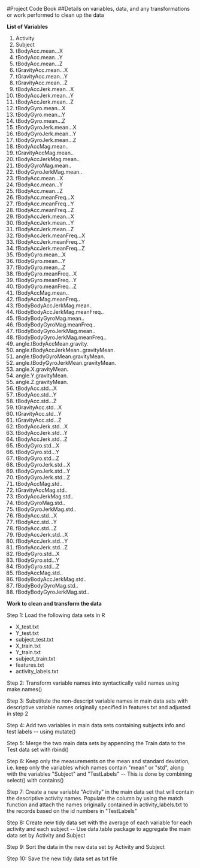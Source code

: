 #Project Code Book
##Details on variables, data, and any transformations or work performed to clean up the data


**List of Variables**

1.	Activity
2.	Subject
3.	tBodyAcc.mean...X
4.	tBodyAcc.mean...Y
5.	tBodyAcc.mean...Z
6.	tGravityAcc.mean...X
7.	tGravityAcc.mean...Y
8.	tGravityAcc.mean...Z
9.	tBodyAccJerk.mean...X
10.	tBodyAccJerk.mean...Y
11.	tBodyAccJerk.mean...Z
12.	tBodyGyro.mean...X
13.	tBodyGyro.mean...Y
14.	tBodyGyro.mean...Z
15.	tBodyGyroJerk.mean...X
16.	tBodyGyroJerk.mean...Y
17.	tBodyGyroJerk.mean...Z
18.	tBodyAccMag.mean..
19.	tGravityAccMag.mean..
20.	tBodyAccJerkMag.mean..
21.	tBodyGyroMag.mean..
22.	tBodyGyroJerkMag.mean..
23.	fBodyAcc.mean...X
24.	fBodyAcc.mean...Y
25.	fBodyAcc.mean...Z
26.	fBodyAcc.meanFreq...X
27.	fBodyAcc.meanFreq...Y
28.	fBodyAcc.meanFreq...Z
29.	fBodyAccJerk.mean...X
30.	fBodyAccJerk.mean...Y
31.	fBodyAccJerk.mean...Z
32.	fBodyAccJerk.meanFreq...X
33.	fBodyAccJerk.meanFreq...Y
34.	fBodyAccJerk.meanFreq...Z
35.	fBodyGyro.mean...X
36.	fBodyGyro.mean...Y
37.	fBodyGyro.mean...Z
38.	fBodyGyro.meanFreq...X
39.	fBodyGyro.meanFreq...Y
40.	fBodyGyro.meanFreq...Z
41.	fBodyAccMag.mean..
42.	fBodyAccMag.meanFreq..
43.	fBodyBodyAccJerkMag.mean..
44.	fBodyBodyAccJerkMag.meanFreq..
45.	fBodyBodyGyroMag.mean..
46.	fBodyBodyGyroMag.meanFreq..
47.	fBodyBodyGyroJerkMag.mean..
48.	fBodyBodyGyroJerkMag.meanFreq..
49.	angle.tBodyAccMean.gravity.
50.	angle.tBodyAccJerkMean..gravityMean.
51.	angle.tBodyGyroMean.gravityMean.
52.	angle.tBodyGyroJerkMean.gravityMean.
53.	angle.X.gravityMean.
54.	angle.Y.gravityMean.
55.	angle.Z.gravityMean.
56.	tBodyAcc.std...X
57.	tBodyAcc.std...Y
58.	tBodyAcc.std...Z
59.	tGravityAcc.std...X
60.	tGravityAcc.std...Y
61.	tGravityAcc.std...Z
62.	tBodyAccJerk.std...X
63.	tBodyAccJerk.std...Y
64.	tBodyAccJerk.std...Z
65.	tBodyGyro.std...X
66.	tBodyGyro.std...Y
67.	tBodyGyro.std...Z
68.	tBodyGyroJerk.std...X
69.	tBodyGyroJerk.std...Y
70.	tBodyGyroJerk.std...Z
71.	tBodyAccMag.std..
72.	tGravityAccMag.std..
73.	tBodyAccJerkMag.std..
74.	tBodyGyroMag.std..
75.	tBodyGyroJerkMag.std..
76.	fBodyAcc.std...X
77.	fBodyAcc.std...Y
78.	fBodyAcc.std...Z
79.	fBodyAccJerk.std...X
80.	fBodyAccJerk.std...Y
81.	fBodyAccJerk.std...Z
82.	fBodyGyro.std...X
83.	fBodyGyro.std...Y
84.	fBodyGyro.std...Z
85.	fBodyAccMag.std..
86.	fBodyBodyAccJerkMag.std..
87.	fBodyBodyGyroMag.std..
88.	fBodyBodyGyroJerkMag.std..


**Work to clean and transform the data**

Step 1: Load the following data sets in R
  
  * X_test.txt
  * Y_test.txt
  * subject_test.txt
  * X_train.txt
  * Y_train.txt
  * subject_train.txt
  * features.txt
  * activity_labels.txt
  
Step 2: Transform variable names into syntactically valid names using make.names()

Step 3: Substitute the non-descript variable names in main data sets with descriptive variable names originally specified in features.txt and adjusted in step 2

Step 4: Add two variables in main data sets containing subjects info and test labels -- using mutate() 

Step 5: Merge the two main data sets by appending the Train data to the Test data set with rbind()

Step 6: Keep only the measurements on the mean and standard deviation, i.e. keep only the variables which names contain "mean" or "std", along with the variables "Subject" and "TestLabels" -- This is done by combining select() with contains()

Step 7: Create a new variable "Activity" in the main data set that will contain the descriptive activity names. Populate the column by using the match function and attach the names originally contained in activity_labels.txt to the records based on the id numbers in "TestLabels"

Step 8: Create new tidy data set with the average of each variable for each activity and each subject -- Use data.table package to aggregate the main data set by Activity and Subject

Step 9: Sort the data in the new data set by Activity and Subject

Step 10: Save the new tidy data set as txt file






